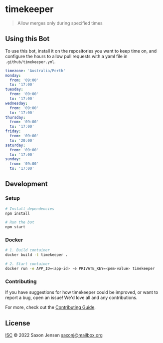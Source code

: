 # timekeeper

> Allow merges only during specified times

## Using this Bot

To use this bot, install it on the repositories you want to keep time on, and configure the hours to allow pull requests with a yaml file in `.github/timekeeper.yml`.

``` yaml
timezone: 'Australia/Perth'
monday:
  from: '09:00'
  to: '17:00'
tuesday:
  from: '09:00'
  to: '17:00'
wednesday:
  from: '09:00'
  to: '17:00'
thursday:
  from: '09:00'
  to: '17:00'
friday:
  from: '09:00'
  to: '20:00'
saturday:
  from: '09:00'
  to: '17:00'
sunday:
  from: '09:00'
  to: '17:00'
```

## Development

### Setup

```sh
# Install dependencies
npm install

# Run the bot
npm start
```

### Docker

```sh
# 1. Build container
docker build -t timekeeper .

# 2. Start container
docker run -e APP_ID=<app-id> -e PRIVATE_KEY=<pem-value> timekeeper
```

### Contributing

If you have suggestions for how timekeeper could be improved, or want to report a bug, open an issue! We'd love all and any contributions.

For more, check out the [Contributing Guide](CONTRIBUTING.md).

## License

[ISC](LICENSE) © 2022 Saxon Jensen <saxonj@mailbox.org>

